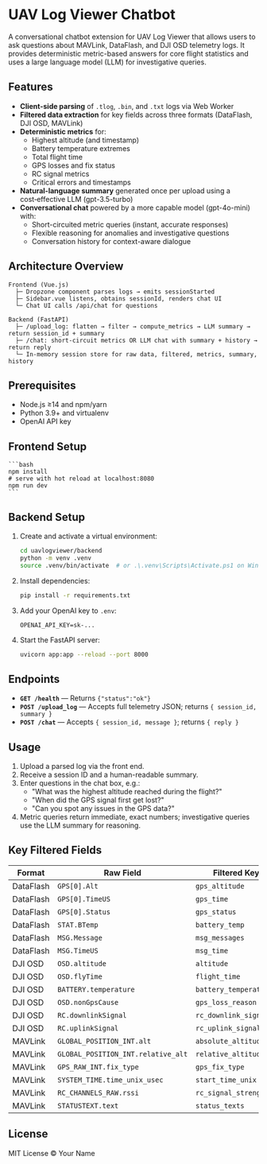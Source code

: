 # UAV Log Viewer Chatbot

A conversational chatbot extension for UAV Log Viewer that allows users to ask questions about MAVLink, DataFlash, and DJI OSD telemetry logs. It provides deterministic metric-based answers for core flight statistics and uses a large language model (LLM) for investigative queries.

## Features

- **Client-side parsing** of `.tlog`, `.bin`, and `.txt` logs via Web Worker
- **Filtered data extraction** for key fields across three formats (DataFlash, DJI OSD, MAVLink)
- **Deterministic metrics** for:
  - Highest altitude (and timestamp)
  - Battery temperature extremes
  - Total flight time
  - GPS losses and fix status
  - RC signal metrics
  - Critical errors and timestamps
- **Natural-language summary** generated once per upload using a cost‑effective LLM (gpt-3.5-turbo)
- **Conversational chat** powered by a more capable model (gpt-4o-mini) with:
  - Short-circuited metric queries (instant, accurate responses)
  - Flexible reasoning for anomalies and investigative questions
  - Conversation history for context-aware dialogue

## Architecture Overview

```
Frontend (Vue.js)
  ├─ Dropzone component parses logs → emits sessionStarted
  ├─ Sidebar.vue listens, obtains sessionId, renders chat UI
  └─ Chat UI calls /api/chat for questions

Backend (FastAPI)
  ├─ /upload_log: flatten → filter → compute_metrics → LLM summary → return session_id + summary
  ├─ /chat: short-circuit metrics OR LLM chat with summary + history → return reply
  └─ In-memory session store for raw data, filtered, metrics, summary, history
```

## Prerequisites

- Node.js ≥14 and npm/yarn
- Python 3.9+ and virtualenv
- OpenAI API key
## Frontend Setup

    ```bash
    npm install
    # serve with hot reload at localhost:8080
    npm run dev
    ```

## Backend Setup

1. Create and activate a virtual environment:
   ```bash
   cd uavlogviewer/backend
   python -m venv .venv
   source .venv/bin/activate  # or .\.venv\Scripts\Activate.ps1 on Windows
   ```
2. Install dependencies:
   ```bash
   pip install -r requirements.txt
   ```
3. Add your OpenAI key to `.env`:
   ```dotenv
   OPENAI_API_KEY=sk-...
   ```
4. Start the FastAPI server:
   ```bash
   uvicorn app:app --reload --port 8000
   ```

## Endpoints

- **`GET /health`** — Returns `{"status":"ok"}`
- **`POST /upload_log`** — Accepts full telemetry JSON; returns `{ session_id, summary }`
- **`POST /chat`** — Accepts `{ session_id, message }`; returns `{ reply }`

## Usage

1. Upload a parsed log via the front end.
2. Receive a session ID and a human-readable summary.
3. Enter questions in the chat box, e.g.:
   - "What was the highest altitude reached during the flight?"
   - "When did the GPS signal first get lost?"
   - "Can you spot any issues in the GPS data?"
4. Metric queries return immediate, exact numbers; investigative queries use the LLM summary for reasoning.

## Key Filtered Fields

| Format    | Raw Field                          | Filtered Key           |
| --------- | ---------------------------------- | ---------------------- |
| DataFlash | `GPS[0].Alt`                       | `gps_altitude`         |
| DataFlash | `GPS[0].TimeUS`                    | `gps_time`             |
| DataFlash | `GPS[0].Status`                    | `gps_status`           |
| DataFlash | `STAT.BTemp`                       | `battery_temp`         |
| DataFlash | `MSG.Message`                      | `msg_messages`         |
| DataFlash | `MSG.TimeUS`                       | `msg_time`             |
| DJI OSD   | `OSD.altitude`                     | `altitude`             |
| DJI OSD   | `OSD.flyTime`                      | `flight_time`          |
| DJI OSD   | `BATTERY.temperature`              | `battery_temperature`  |
| DJI OSD   | `OSD.nonGpsCause`                  | `gps_loss_reason`      |
| DJI OSD   | `RC.downlinkSignal`                | `rc_downlink_signal`   |
| DJI OSD   | `RC.uplinkSignal`                  | `rc_uplink_signal`     |
| MAVLink   | `GLOBAL_POSITION_INT.alt`          | `absolute_altitude_mm` |
| MAVLink   | `GLOBAL_POSITION_INT.relative_alt` | `relative_altitude_m`  |
| MAVLink   | `GPS_RAW_INT.fix_type`             | `gps_fix_type`         |
| MAVLink   | `SYSTEM_TIME.time_unix_usec`       | `start_time_unix`      |
| MAVLink   | `RC_CHANNELS_RAW.rssi`             | `rc_signal_strength`   |
| MAVLink   | `STATUSTEXT.text`                  | `status_texts`         |

## License

MIT License © Your Name
